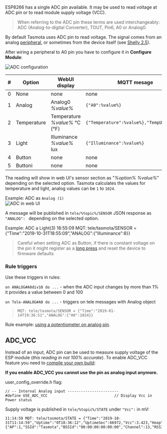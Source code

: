 ESP8266 has a single ADC pin available. It may be used to read voltage at ADC pin or to read module supply voltage (VCC). 
> When referring to the ADC pin these terms are used interchangeably: ADC (Analog-to-digital Converter), TOUT, Pin6, A0 or Analog0.

By default Tasmota uses ADC pin to read voltage. The signal comes from an analog [peripheral](peripherals), or sometimes from the device itself (see [Shelly 2.5](Shelly-2.5)). 

After wiring a peripheral to A0 pin you have to configure it in **Configure Module**:

![ADC configuration](https://i.postimg.cc/qqYmYG3v/ADC.png)

#|Option|WebUI display|MQTT mesage
-|-|-|-
0|None| none | none
1|Analog | Analog0 _%value%_ | `{"A0":%value%}`
2|Temperature | Temperature _%value%_ °C (°F) | `{"Temperature":%value%},"TempUnit":"C"}`
3|Light | Illuminance _%value%_ lux | `{"Illuminance":%value%}`
4|Button | none | none
5|Buttoni | none | none

The reading will show in web UI's sensor section as "_%option% %value%_" depending on the selected option. Tasmota calculates the values for temperature and light, analog values can be `1` to `1024`.

Example: ADC as `Analog (1)`    
![ADC in web UI](https://i.postimg.cc/zv9jpXsL/Analog0.png)

A message will be published in `tele/%topic%/SENSOR` JSON response as `"ANALOG": ` depending on the selected option.

Example: ADC a Light(3)
18:55:09 MQT: tele/tasmota/SENSOR = {"Time":"2019-10-31T18:55:09","ANALOG":{"Illuminance":8}}

> Careful when setting ADC as Button, if there is constant voltage on the pin it might register as a [long press](Button-usage#long-press) and reset the device to firmware defaults

### Rule triggers
Use these triggers in rules:    

`on ANALOG#A0div10 do ...` - when the ADC input changes by more than 1% it provides a value between 0 and 100    

`on Tele-ANALOG#A0 do ...` - triggers on tele messages with Analog object
> `MQT: tele/tasmota/SENSOR = {"Time":"2019-01-14T19:36:51","ANALOG":{"A0":1024}}`

Rule example: [using a potentiometer on analog pin](Rule-Cookbook#use-a-potentiometer).

## ADC_VCC
Instead of an input, ADC pin can be used to measure supply voltage of the ESP module (*this reading in not 100% accurate*). To enable ADC_VCC feature you need to [compile your own build](Compile-your-build):

**If you enable ADC_VCC you cannot use the pin as analog input anymore.**

user_config_override.h flag:
```
// -- Internal Analog input -----------------------
#define USE_ADC_VCC                              // Display Vcc in Power status
```


Supply voltage is published in `tele/%topic%/STATE` under `"Vcc":` in mV:
```
11:14:59 MQT: tele/tasmota/STATE = {"Time":"2019-10-31T11:14:59","Uptime":"0T18:36:12","UptimeSec":66972,"Vcc":3.423,"Heap":28,"SleepMode":"Dynamic","Sleep":50,"LoadAvg":19,"MqttCount":6,"POWER":"OFF","Wifi":{"AP":1,"SSId":"Tasmota","BSSId":"00:00:00:00:00:00","Channel":13,"RSSI":100,"LinkCount":1,"Downtime":"0T00:00:06"}}
```
